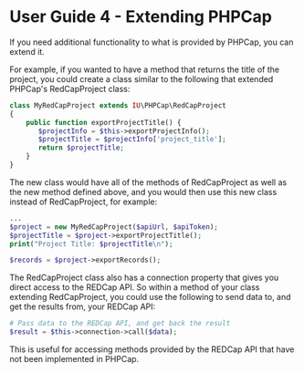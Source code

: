 User Guide 4 - Extending PHPCap
=============================================

If you need additional functionality to what is provided by PHPCap, you
can extend it.

For example, if you wanted to have a method that returns the
title of the project, you could create a class
similar to the following that extended PHPCap's RedCapProject class:
```php
class MyRedCapProject extends IU\PHPCap\RedCapProject
{
    public function exportProjectTitle() {
       $projectInfo = $this->exportProjectInfo();
       $projectTitle = $projectInfo['project_title'];
       return $projectTitle;
    }
}
```
The new class would have all of the methods of RedCapProject as well as the
new method defined above, and you would then use this new class instead of
RedCapProject, for example:
```php
...
$project = new MyRedCapProject($apiUrl, $apiToken);
$projectTitle = $project->exportProjectTitle();
print("Project Title: $projectTitle\n");

$records = $project->exportRecords();
```

The RedCapProject class also has a connection property that gives you direct access to
the REDCap API. So within a method of your class extending RedCapProject, you
could use the following to send data to, and get the results from, your REDCap API:
```php
# Pass data to the REDCap API, and get back the result
$result = $this->connection->call($data);
```
This is useful for accessing methods provided by the REDCap API that
have not been implemented in PHPCap.